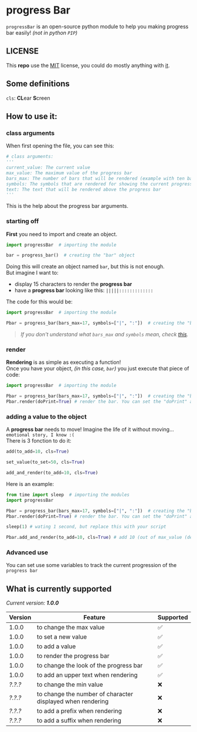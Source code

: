 # progress Bar
`progressBar` is an open-source python module to help you making progress bar easily! *(not in python `PIP`)*

## **LICENSE**
This **repo** use the [MIT](https://choosealicense.com/licenses/mit/) license, you could do mostly anything with [it](https://github.com/Geming400/progressBar).

## Some definitions
`cls`: **CL**ear **S**creen

## How to use it:
### class arguments
When first opening the file, you can see this:
```py
# class arguments:
'''
current_value: The current value
max_value: The maximum value of the progress bar
bars_max: The number of bars that will be rendered (example with ten bars: ----------)
symbols: The symbols that are rendered for showing the current progress bar state (the first index is the full bar and the second is the empty bar)
text: The text that will be rendered above the progress bar
'''
```
This is the help about the progress bar arguments.

### starting off
**First** you need to import and create an object.
```py
import progressBar  # importing the module

bar = progress_bar()  # creating the "bar" object
```
Doing this will create an object named `bar`, but this is not enough.\
But imagine I want to:
- display 15 characters to render the **progress bar**
- have a **progress bar** looking like this: `|||||:::::::::::::`

The code for this would be:
```py
import progressBar  # importing the module

Pbar = progress_bar(bars_max=17, symbols=["|", ":"])  # creating the "bar" object
```
> *If you don't understand what `bars_max` and `symbols` mean, check [this](https://github.com/Geming400/progressBar/blob/main/README.md#how-to-use-it).*

### render
**Rendering** is as simple as executing a function!\
Once you have your object, *(in this case, `bar`)* you just execute that piece of code:
```py
import progressBar  # importing the module

Pbar = progress_bar(bars_max=17, symbols=["|", ":"])  # creating the "bar" object
Pbar.render(doPrint=True) # render the bar. You can set the "doPrint" argument to False to prevent the printing. (by default True)
```

### adding a value to the object
A **progress bar** needs to move! Imagine the life of it without moving... `emotional story, I know :(`\
There is 3 fonction to do it:
```py
add(to_add=10, cls=True)
```

```py
set_value(to_set=50, cls=True)
```

```py
add_and_render(to_add=10, cls=True)
```

Here is an example:
```py
from time import sleep  # importing the modules
import progressBar

Pbar = progress_bar(bars_max=17, symbols=["|", ":"])  # creating the "bar" object
Pbar.render(doPrint=True) # render the bar. You can set the "doPrint" argument to False to prevent the printing. (by default True)

sleep(1) # wating 1 second, but replace this with your script

Pbar.add_and_render(to_add=10, cls=True) # add 10 (out of max_value (default: 100)) the the progress bar and then render it
```

### Advanced use
You can set use some variables to track the current progression of the `progress bar`

## What is currently supported
*Current version: **1.0.0***

| Version | Feature                                                    | Supported          |
| ------- | ---------------------------------------------------------- |------------------- |
| 1.0.0   | to change the max value                                    | :white_check_mark: |
| 1.0.0   | to set a new value                                         | :white_check_mark: |
| 1.0.0   | to add a value                                             | :white_check_mark: |
| 1.0.0   | to render the progress bar                                 | :white_check_mark: |
| 1.0.0   | to change the look of the progress bar                     | :white_check_mark: |
| 1.0.0   | to add an upper text when rendering                        | :white_check_mark: |
| *?.?.?* | to change the min value                                    | :x:                 |
| *?.?.?* | to change the number of character displayed when rendering | :x:                 |
| *?.?.?* | to add a prefix when rendering                             | :x:                 |
| *?.?.?* | to add a suffix when rendering                             | :x:                 |
